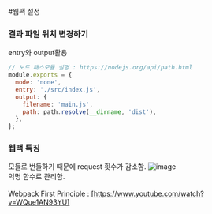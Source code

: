 #웹팩 설정

### 결과 파일 위치 변경하기

entry와 output활용

```js
// 노드 패스모듈 설명 : https://nodejs.org/api/path.html
module.exports = {
  mode: 'none',
  entry: './src/index.js',
  output: {
    filename: 'main.js',
    path: path.resolve(__dirname, 'dist'),
  },
};
```

### 웹팩 특징

모듈로 번들하기 때문에 request 횟수가 감소함.
![image](https://github.com/suhong99/StudyRepo/assets/120103909/abf7f8b4-b988-4f12-8616-9e1cf5607c2e)  
익명 함수로 관리함.   
<br/>
Webpack First Principle : [https://www.youtube.com/watch?v=WQue1AN93YU]

